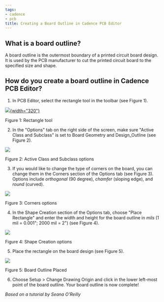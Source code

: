 ```yaml
---
tags:
- cadence
- pcb
title: Creating a Board Outline in Cadence PCB Editor
---
```


## What is a board outline?

A board outline is the outermost boundary of a printed circuit board design. It is used by the PCB manufacturer to cut the printed circuit board to the specified size and shape.

## How do you create a board outline in Cadence PCB Editor?

1.  In PCB Editor, select the rectangle tool in the toolbar (see Figure 1).

[![](/figures/figure_213.png){width="320"}](/larger/image0074.png)

Figure 1: Rectangle tool

2.  In the "Options" tab on the right side of the screen, make sure "Active Class and Subclass" is set to Board Geometry and Design_Outline (see Figure 2).

[![](/figures/figure_214.png)](/larger/image0075.png)

Figure 2: Active Class and Subclass options

3.  If you would like to change the type of corners on the board, you can change them in the Corners section of the Options tab (see Figure 3). Options include *orthogonal* (90 degree), *chamfer* (sloping edge), and *round* (curved).

[![](/figures/figure_215.png)](/larger/image0076.png)

Figure 3: Corners options

4.  In the Shape Creation section of the Options tab, choose "Place Rectangle" and enter the width and height for the board outline in *mils* (1 mil = 0.001"; 2000 mil = 2") (see Figure 4).

[![](/figures/figure_216.png)](/larger/image0077.png)

Figure 4: Shape Creation options

5.  Place the rectangle on the board design (see Figure 5).

[![](/figures/figure_217.png)](/larger/image0078.png)

Figure 5: Board Outline Placed

6.  Choose Setup > Change Drawing Origin and click in the lower left-most point of the board outline. Your board outline is now complete!

*Based on a tutorial by Seana O'Reilly*
